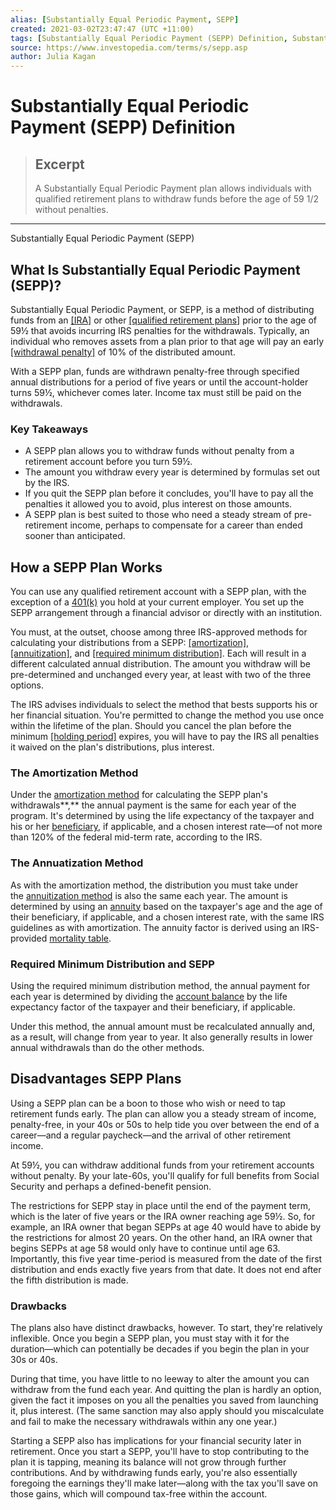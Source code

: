 ```yaml
---
alias: [Substantially Equal Periodic Payment, SEPP]
created: 2021-03-02T23:47:47 (UTC +11:00)
tags: [Substantially Equal Periodic Payment (SEPP) Definition, Substantially Equal Periodic Payment (SEPP)]
source: https://www.investopedia.com/terms/s/sepp.asp
author: Julia Kagan
---
```


# Substantially Equal Periodic Payment (SEPP) Definition

> ## Excerpt
> A Substantially Equal Periodic Payment plan allows individuals with qualified retirement plans to withdraw funds before the age of 59 1/2 without penalties.

---

Substantially Equal Periodic Payment (SEPP)
## What Is Substantially Equal Periodic Payment (SEPP)?

Substantially Equal Periodic Payment, or SEPP, is a method of distributing funds from an [[IRA]](https://www.investopedia.com/terms/i/ira.asp) or other [[qualified retirement plans]](https://www.investopedia.com/terms/q/qrp.asp) prior to the age of 59½ that avoids incurring IRS penalties for the withdrawals. Typically, an individual who removes assets from a plan prior to that age will pay an early [[withdrawal penalty]](https://www.investopedia.com/terms/w/withdrawal-penalty.asp) of 10% of the distributed amount.

With a SEPP plan, funds are withdrawn penalty-free through specified annual distributions for a period of five years or until the account-holder turns 59½, whichever comes later. Income tax must still be paid on the withdrawals.

### Key Takeaways

-   A SEPP plan allows you to withdraw funds without penalty from a retirement account before you turn 59½.
-   The amount you withdraw every year is determined by formulas set out by the IRS.
-   If you quit the SEPP plan before it concludes, you'll have to pay all the penalties it allowed you to avoid, plus interest on those amounts.
-   A SEPP plan is best suited to those who need a steady stream of pre-retirement income, perhaps to compensate for a career than ended sooner than anticipated.

## How a SEPP Plan Works

You can use any qualified retirement account with a SEPP plan, with the exception of a [401(k)](https://www.investopedia.com/terms/1/401kplan.asp) you hold at your current employer. You set up the SEPP arrangement through a financial advisor or directly with an institution.

You must, at the outset, choose among three IRS-approved methods for calculating your distributions from a SEPP: [[amortization]](https://www.investopedia.com/terms/a/amortization.asp), [[annuitization]](https://www.investopedia.com/terms/a/annuitization.asp), and [[required minimum distribution]](https://www.investopedia.com/terms/r/requiredminimumdistribution.asp). Each will result in a different calculated annual distribution. The amount you withdraw will be pre-determined and unchanged every year, at least with two of the three options.

The IRS advises individuals to select the method that bests supports his or her financial situation. You're permitted to change the method you use once within the lifetime of the plan. Should you cancel the plan before the minimum [[holding period]](https://www.investopedia.com/terms/h/holdingperiod.asp) expires, you will have to pay the IRS all penalties it waived on the plan's distributions, plus interest.

### The Amortization Method

Under the [amortization method](https://www.investopedia.com/terms/a/amortization_schedule.asp) for calculating the SEPP plan's withdrawals**,** the annual payment is the same for each year of the program. It's determined by using the life expectancy of the taxpayer and his or her [beneficiary](https://www.investopedia.com/terms/b/beneficiary.asp), if applicable, and a chosen interest rate—of not more than 120% of the federal mid-term rate, according to the IRS.

### The Annuatization Method

As with the amortization method, the distribution you must take under the [annuitization method](https://www.investopedia.com/terms/a/annuitizationmethod.asp) is also the same each year. The amount is determined by using an [annuity](https://www.investopedia.com/terms/a/annuity.asp) based on the taxpayer's age and the age of their beneficiary, if applicable, and a chosen interest rate, with the same IRS guidelines as with amortization. The annuity factor is derived using an IRS-provided [mortality table](https://www.investopedia.com/terms/m/mortality-table.asp).

### Required Minimum Distribution and SEPP

Using the required minimum distribution method, the annual payment for each year is determined by dividing the [account balance](https://www.investopedia.com/terms/a/accountbalance.asp) by the life expectancy factor of the taxpayer and their beneficiary, if applicable.

Under this method, the annual amount must be recalculated annually and, as a result, will change from year to year. It also generally results in lower annual withdrawals than do the other methods.

## Disadvantages SEPP Plans

Using a SEPP plan can be a boon to those who wish or need to tap retirement funds early. The plan can allow you a steady stream of income, penalty-free, in your 40s or 50s to help tide you over between the end of a career—and a regular paycheck—and the arrival of other retirement income.

At 59½, you can withdraw additional funds from your retirement accounts without penalty. By your late-60s, you'll qualify for full benefits from Social Security and perhaps a defined-benefit pension.

The restrictions for SEPP stay in place until the end of the payment term, which is the later of five years or the IRA owner reaching age 59½. So, for example, an IRA owner that began SEPPs at age 40 would have to abide by the restrictions for almost 20 years. On the other hand, an IRA owner that begins SEPPs at age 58 would only have to continue until age 63. Importantly, this five year time-period is measured from the date of the first distribution and ends exactly five years from that date. It does not end after the fifth distribution is made.

### Drawbacks

The plans also have distinct drawbacks, however. To start, they're relatively inflexible. Once you begin a SEPP plan, you must stay with it for the duration—which can potentially be decades if you begin the plan in your 30s or 40s.

During that time, you have little to no leeway to alter the amount you can withdraw from the fund each year. And quitting the plan is hardly an option, given the fact it imposes on you all the penalties you saved from launching it, plus interest. (The same sanction may also apply should you miscalculate and fail to make the necessary withdrawals within any one year.)

Starting a SEPP also has implications for your financial security later in retirement. Once you start a SEPP, you'll have to stop contributing to the plan it is tapping, meaning its balance will not grow through further contributions. And by withdrawing funds early, you're also essentially foregoing the earnings they'll make later—along with the tax you'll save on those gains, which will compound tax-free within the account.
